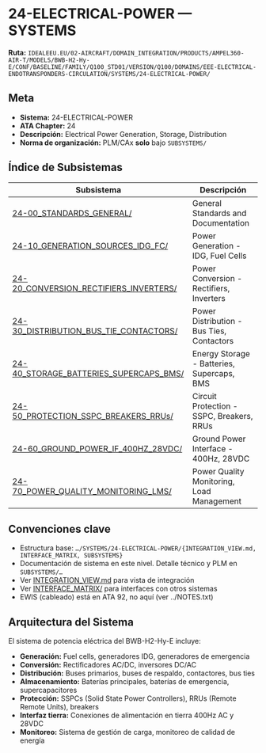 # 24-ELECTRICAL-POWER — SYSTEMS

**Ruta:** `IDEALEEU.EU/02-AIRCRAFT/DOMAIN_INTEGRATION/PRODUCTS/AMPEL360-AIR-T/MODELS/BWB-H2-Hy-E/CONF/BASELINE/FAMILY/Q100_STD01/VERSION/Q100/DOMAINS/EEE-ELECTRICAL-ENDOTRANSPONDERS-CIRCULATION/SYSTEMS/24-ELECTRICAL-POWER/`

## Meta
- **Sistema:** 24-ELECTRICAL-POWER
- **ATA Chapter:** 24
- **Descripción:** Electrical Power Generation, Storage, Distribution
- **Norma de organización:** PLM/CAx **solo** bajo `SUBSYSTEMS/`

## Índice de Subsistemas

| Subsistema | Descripción |
|------------|-------------|
| [24-00_STANDARDS_GENERAL/](./SUBSYSTEMS/24-00_STANDARDS_GENERAL/) | General Standards and Documentation |
| [24-10_GENERATION_SOURCES_IDG_FC/](./SUBSYSTEMS/24-10_GENERATION_SOURCES_IDG_FC/) | Power Generation - IDG, Fuel Cells |
| [24-20_CONVERSION_RECTIFIERS_INVERTERS/](./SUBSYSTEMS/24-20_CONVERSION_RECTIFIERS_INVERTERS/) | Power Conversion - Rectifiers, Inverters |
| [24-30_DISTRIBUTION_BUS_TIE_CONTACTORS/](./SUBSYSTEMS/24-30_DISTRIBUTION_BUS_TIE_CONTACTORS/) | Power Distribution - Bus Ties, Contactors |
| [24-40_STORAGE_BATTERIES_SUPERCAPS_BMS/](./SUBSYSTEMS/24-40_STORAGE_BATTERIES_SUPERCAPS_BMS/) | Energy Storage - Batteries, Supercaps, BMS |
| [24-50_PROTECTION_SSPC_BREAKERS_RRUs/](./SUBSYSTEMS/24-50_PROTECTION_SSPC_BREAKERS_RRUs/) | Circuit Protection - SSPC, Breakers, RRUs |
| [24-60_GROUND_POWER_IF_400HZ_28VDC/](./SUBSYSTEMS/24-60_GROUND_POWER_IF_400HZ_28VDC/) | Ground Power Interface - 400Hz, 28VDC |
| [24-70_POWER_QUALITY_MONITORING_LMS/](./SUBSYSTEMS/24-70_POWER_QUALITY_MONITORING_LMS/) | Power Quality Monitoring, Load Management |

## Convenciones clave

- Estructura base: `…/SYSTEMS/24-ELECTRICAL-POWER/{INTEGRATION_VIEW.md, INTERFACE_MATRIX, SUBSYSTEMS}`
- Documentación de sistema en este nivel. Detalle técnico y PLM en `SUBSYSTEMS/…`
- Ver [INTEGRATION_VIEW.md](./INTEGRATION_VIEW.md) para vista de integración
- Ver [INTERFACE_MATRIX/](./INTERFACE_MATRIX/) para interfaces con otros sistemas
- EWIS (cableado) está en ATA 92, no aquí (ver ../NOTES.txt)

## Arquitectura del Sistema

El sistema de potencia eléctrica del BWB-H2-Hy-E incluye:

- **Generación:** Fuel cells, generadores IDG, generadores de emergencia
- **Conversión:** Rectificadores AC/DC, inversores DC/AC
- **Distribución:** Buses primarios, buses de respaldo, contactores, bus ties
- **Almacenamiento:** Baterías principales, baterías de emergencia, supercapacitores
- **Protección:** SSPCs (Solid State Power Controllers), RRUs (Remote Remote Units), breakers
- **Interfaz tierra:** Conexiones de alimentación en tierra 400Hz AC y 28VDC
- **Monitoreo:** Sistema de gestión de carga, monitoreo de calidad de energía
